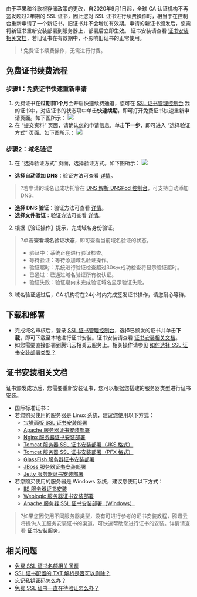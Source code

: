 由于苹果和谷歌根存储政策的更改，自2020年9月1日起，全球 CA 认证机构不再签发超过2年期的 SSL 证书，因此您对 SSL 证书进行续费操作时，相当于在控制台重新申请了一个新证书，旧证书并不会增加有效期。申请的新证书颁发后，您需将新证书重新安装部署到服务器上，部署后立即生效。
证书安装请查看 [证书安装相关文档](#certificate)，若旧证书在有效期中，不影响旧证书的正常使用。
> ! 免费证书续费操作，无需进行付费。


## 免费证书续费流程

### 步骤1：免费证书快速重新申请
1. 免费证书在**过期前1个月**会开启快速续费通道，您可在 [SSL 证书管理控制台](https://console.cloud.tencent.com/ssl) 我的证书中，对应证书的状态项中单击**快速续期**，即可打开免费证书快速重新申请页面。如下图所示：
![](https://main.qcloudimg.com/raw/55082014f3b747d7041da454adbf3237.png)
2. 在 “提交资料” 页面，请确认您的申请信息，单击**下一步**，即可进入 “选择验证方式” 页面。如下图所示：
![](https://main.qcloudimg.com/raw/b7142c496f76d90c0922b918434ee588.png)


### 步骤2：域名验证
1. 在 “选择验证方式” 页面，选择验证方式。如下图所示：
![](https://main.qcloudimg.com/raw/c69d7ca9df2d0951e7790abf839f03e1.png)
 - **选择自动添加 DNS**：验证方法可查看 [详情](https://cloud.tencent.com/document/product/400/54499)。
>?若申请的域名已成功托管在 [DNS 解析 DNSPod 控制台](https://console.cloud.tencent.com/cns/domains)，可支持自动添加 DNS。
 - **选择 DNS 验证**：验证方法可查看 [详情](https://cloud.tencent.com/document/product/400/54500)。
 - **选择文件验证**：验证方法可查看 [详情](https://cloud.tencent.com/document/product/400/54501)。
2. 根据【验证操作】提示，完成域名身份验证。
>?单击**查看域名验证状态**，即可查看当前域名验证的状态。
>- 验证中：系统正在进行验证检查。
>- 等待验证：等待添加域名验证操作。
>- 验证超时：系统进行验证检查超过30s未成功检查将显示验证超时。
>- 已通过：已通过域名验证所有权认证。
>- 验证失败：验证期内未完成验证域名显示验证失败。
3. 域名验证通过后，CA 机构将在24小时内完成签发证书操作，请您耐心等待。

## 下载和部署
- 完成域名审核后，登录 [SSL 证书管理控制台](https://console.cloud.tencent.com/ssl)，选择已颁发的证书并单击**下载**，即可下载至本地进行证书安装。证书安装请查看 [证书安装相关文档](#certificate)。
- 如您需要直接部署到腾讯云相关云服务上。相关操作请参见 [如何选择 SSL 证书安装部署类型？](https://cloud.tencent.com/document/product/400/4143#.E8.AF.81.E4.B9.A6.E9.83.A8.E7.BD.B2.E8.87.B3.E4.BA.91.E6.9C.8D.E5.8A.A1)


## 证书安装相关文档[](id:certificate)
证书颁发成功后，您需要重新安装证书，您可以根据您搭建的服务器类型进行证书安装。
- 国际标准证书：
 - 若您购买使用的服务器是 Linux 系统，建议您使用以下方式：
   - [宝塔面板 SSL 证书安装部署](https://cloud.tencent.com/document/product/400/50874)
   - [Apache 服务器证书安装部署](https://cloud.tencent.com/document/product/400/35243)
   - [Nginx 服务器证书安装部署](https://cloud.tencent.com/document/product/400/35244)
   - [Tomcat 服务器 SSL 证书安装部署（JKS 格式）](https://cloud.tencent.com/document/product/400/35224)
   - [Tomcat 服务器 SSL 证书安装部署（PFX 格式）](https://cloud.tencent.com/document/product/400/65706)
   - [GlassFish 服务器证书安装部署](https://cloud.tencent.com/document/product/400/44759)
   - [JBoss 服务器证书安装部署](https://cloud.tencent.com/document/product/400/44760)
   - [Jetty 服务器证书安装部署](https://cloud.tencent.com/document/product/400/44761)
 - 若您购买使用的服务器是 Windows 系统，建议您使用以下方式：
   - [IIS 服务器证书安装](https://cloud.tencent.com/document/product/400/35225)
   - [Weblogic 服务器证书安装部署](https://cloud.tencent.com/document/product/400/47358)
   - [Apache 服务器 SSL 证书安装部署（Windows）](https://cloud.tencent.com/document/product/400/61400)


>?如果您因使用不同服务器类型，没有可进行参考的证书安装教程，腾讯云将提供人工服务安装证书的渠道，可快速帮助您进行证书的安装。详情请查看 [证书安装服务](https://market.cloud.tencent.com/categories/1100?tagName=%E8%AF%81%E4%B9%A6%E5%AE%89%E8%A3%85)。

## 相关问题
- [免费 SSL 证书名额相关问题](https://cloud.tencent.com/document/product/400/46849)
- [SSL 证书配置的 TXT 解析是否可以删除？](https://cloud.tencent.com/document/product/400/46864)
- [忘记私钥密码怎么办？](https://cloud.tencent.com/document/product/400/7421)
- [免费 SSL 证书一直在待验证怎么办？](https://cloud.tencent.com/document/product/400/46870)



